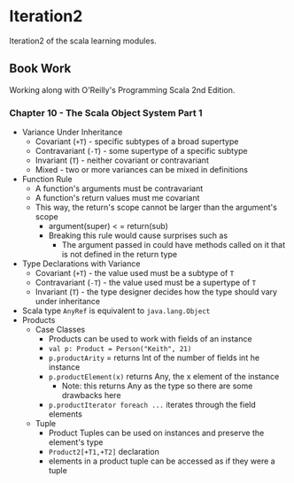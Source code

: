 # Iteration2
Iteration2 of the scala learning modules.

## Book Work
Working along with O'Reilly's Programming Scala 2nd Edition.

### Chapter 10 - The Scala Object System Part 1
- Variance Under Inheritance
  - Covariant (`+T`) - specific subtypes of a broad supertype
  - Contravariant (`-T`) - some supertype of a specific subtype
  - Invariant (`T`) - neither covariant or contravariant
  - Mixed - two or more variances can be mixed in definitions
- Function Rule
  - A function's arguments must be contravariant
  - A function's return values must me covariant
  - This way, the return's scope cannot be larger than the argument's scope
    - argument(super) < = return(sub)
    - Breaking this rule would cause surprises such as
      - The argument passed in could have methods called on it that is not defined in the return type
- Type Declarations with Variance
  - Covariant (`+T`) - the value used must be a subtype of `T`
  - Contravariant (`-T`) - the value used must be a supertype of `T`
  - Invariant (`T`) - the type designer decides how the type should vary under inheritance
- Scala type `AnyRef` is equivalent to `java.lang.Object`
- Products
  - Case Classes
    - Products can be used to work with fields of an instance
    - `val p: Product = Person("Keith", 21)`
    - `p.productArity` = returns Int of the number of fields int he instance
    - `p.productElement(x)` returns Any, the x element of the instance
      - Note: this returns Any as the type so there are some drawbacks here
    - `p.productIterator foreach ...` iterates through the field elements
  - Tuple
    - Product Tuples can be used on instances and preserve the element's type
    - `Product2[+T1,+T2]` declaration
    - elements in a product tuple can be accessed as if they were a tuple
